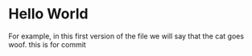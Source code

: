 # Hello World

For example, in this first version of the file we 
will say that the cat goes woof.
this is for commit
